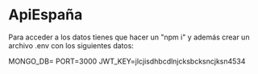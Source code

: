 # ApiEspaña
Para acceder a los datos tienes que hacer un "npm i" y además crear un archivo .env con los siguientes datos:

MONGO_DB=
PORT=3000
JWT_KEY=jlcjisdhbcdlnjcksbcksncjksn4534
